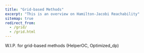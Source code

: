 ```yaml
---
title: "Grid-based Methods"
excerpt: "This is an overview on Hamilton-Jacobi Reachability"
sitemap: true
redirect_from: 
  - /grid/
  - /grid.html
---
```


W.I.P. for grid-based methods (HelperOC, Optimized_dp)

<script type="text/javascript">
  var GOOG_FIXURL_LANG = 'en';
  var GOOG_FIXURL_SITE = '{{ site.url }}'
</script>
<script type="text/javascript"
  src="//linkhelp.clients.google.com/tbproxy/lh/wm/fixurl.js">
</script>
